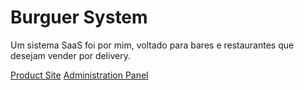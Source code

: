 # Burguer System

Um sistema SaaS foi por mim, voltado para bares e restaurantes que desejam vender por delivery.

 [Product Site](http://rapideats.com.br)
 [Administration Panel](http://painel.rapideats.com.br)
